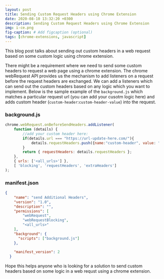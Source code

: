 ```yaml
---
layout: post
title: Sending Custom Request Headers using Chrome Extension
date: 2020-08-10 13:32:20 +0300
description: Sending Custom Request Headers using Chrome Extension
img: i-ce.png
fig-caption: # Add figcaption (optional)
tags: [chrome-extensions, javascript]
---
```


This blog post talks about sending out custom headers in a web request based on some custom logic using chrome extension.

There might be a requirement where we need to send some custom headers to request a web page using a chrome extension.
The chrome webRequest API provides us the mechanism to add listeners on a request before the request headers are exchanged. 
We can add a listeners which can send out the custom headers based on any logic which you want to implement.
Below is the sample example of the `background.js` which matches a particular request url (you can add your cusotm logic here) and adds custom header (`custom-header`:`custom-header-value`) into the request.

### background.js
```js
chrome.webRequest.onBeforeSendHeaders.addListener(
    function (details) {
        //add your custom header here:
        if(details.url === "https://url-update-here.com/"){
            details.requestHeaders.push({name:"custom-header", value: "custom-header-value"})
        }
        return { requestHeaders: details.requestHeaders };
    },
    { urls: ['<all_urls>'] },
    [ 'blocking', 'requestHeaders', 'extraHeaders']
);
```
### manifest.json

```json
{
    "name": "send Additional Headers",
    "version": "1.0",
    "description": "",
    "permissions": [
        "webRequest", 
        "webRequestBlocking",
        "<all_urls>"
    ],
    "background": {
      "scripts": ["background.js"]
    },
  
    "manifest_version": 2
  }
```
Hope this helps anyone who is looking for a solution to send custom headers based on some logic in a web requst using a chrome extension.
